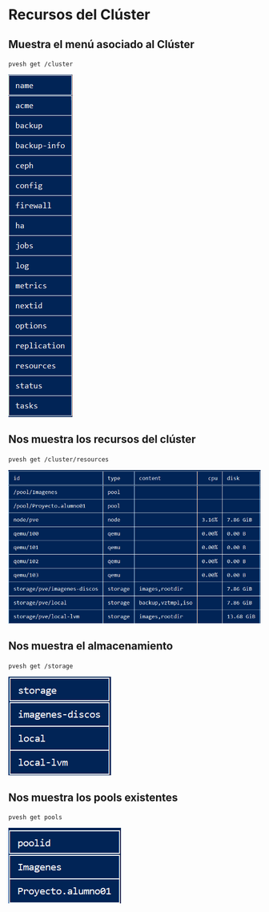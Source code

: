 # Recursos del Clúster

## Muestra el menú asociado al Clúster
`pvesh get /cluster`

![img](img/menu.png)


## Nos muestra los recursos del clúster
`pvesh get /cluster/resources`

![img](img/recursos.png)

## Nos muestra el almacenamiento
`pvesh get /storage`

![img](img/almacenamiento.png)

## Nos muestra los pools existentes
`pvesh get pools`

![img](img/pools.png)
